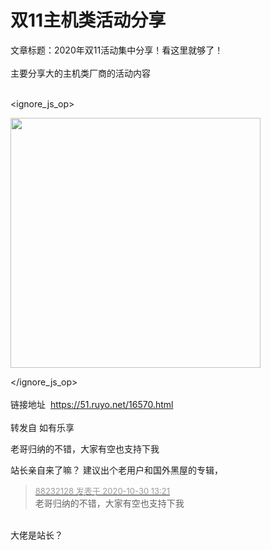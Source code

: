 # 双11主机类活动分享


文章标题：2020年双11活动集中分享！看这里就够了！<br />
<br />
主要分享大的主机类厂商的活动内容<br />
<br />

<ignore_js_op>

<img id="aimg_140886" aid="140886" src="static/image/common/none.gif" zoomfile="forum.php?mod=attachment&aid=MTQwODg2fDQzNjBmZmVhfDE2MDk2NDM2OTF8NDczNDR8NzYwMjAx&noupdate=yes&nothumb=yes" file="forum.php?mod=attachment&aid=MTQwODg2fDQzNjBmZmVhfDE2MDk2NDM2OTF8NDczNDR8NzYwMjAx&noupdate=yes" class="zoom" onclick="zoom(this, this.src, 0, 0, 0)" width="400" id="aimg_140886" inpost="1" onmouseover="showMenu({'ctrlid':this.id,'pos':'12'})" />

<div class="tip tip_4 aimg_tip" id="aimg_140886_menu" style="position: absolute; display: none" disautofocus="true">
<div class="xs0">
<p><strong>jte5ik.jpg</strong> <em class="xg1">(23.59 KB, 下载次数: 0)</em></p>
<p>
<a href="forum.php?mod=attachment&amp;aid=MTQwODg2fDQzNjBmZmVhfDE2MDk2NDM2OTF8NDczNDR8NzYwMjAx&amp;nothumb=yes" target="_blank">下载附件</a>

</p>

<p class="xg1 y">2020-10-30 13:07 上传</p>

</div>
<div class="tip_horn"></div>
</div>

</ignore_js_op>
<br />
<br />
链接地址&nbsp;&nbsp;https://51.ruyo.net/16570.html<br />
<br />
转发自 如有乐享

老哥归纳的不错，大家有空也支持下我<img src="static/image/smiley/yct/007.gif" smilieid="46" border="0" alt="" /> 

站长亲自来了嘛？ 建议出个老用户和国外黑屋的专辑，

<div class="quote"><blockquote><font size="2"><a href="https://www.hostloc.com/forum.php?mod=redirect&amp;goto=findpost&amp;pid=9374805&amp;ptid=760201" target="_blank"><font color="#999999">88232128 发表于 2020-10-30 13:21</font></a></font><br />
老哥归纳的不错，大家有空也支持下我</blockquote></div><br />
大佬是站长？
